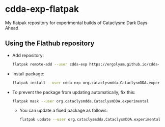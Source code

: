 # cdda-exp-flatpak
My flatpak repository for experimental builds of Cataclysm: Dark Days Ahead.

## Using the Flathub repository

- Add repository:
    ```bash
    flatpak remote-add --user cdda-exp https://ergolyam.github.io/cdda-exp-flatpak/ergolyam.flatpakrepo
    ```

- Install package:
    ```bash
    flatpak install --user cdda-exp org.cataclysmdda.CataclysmDDA.experimental
    ```

- To prevent the package from updating automatically, fix this:
    ```bash
    flatpak mask --user org.cataclysmdda.CataclysmDDA.experimental
    ```
    - You can update a fixed package as follows:
        ```bash
        flatpak update --user org.cataclysmdda.CataclysmDDA.experimental
        ```
